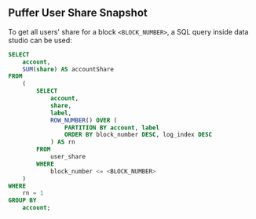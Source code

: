 ## Puffer User Share Snapshot

To get all users' share for a block `<BLOCK_NUMBER>`, a SQL query inside data studio can be used:

```sql
SELECT 
    account, 
    SUM(share) AS accountShare 
FROM 
    (
        SELECT 
            account, 
            share, 
            label, 
            ROW_NUMBER() OVER (
                PARTITION BY account, label 
                ORDER BY block_number DESC, log_index DESC
            ) AS rn 
        FROM 
            user_share 
        WHERE 
            block_number <= <BLOCK_NUMBER>
    ) 
WHERE 
    rn = 1 
GROUP BY 
    account;
```